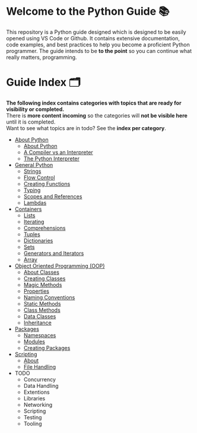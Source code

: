 # Welcome to the Python Guide 📚

This repository is a Python guide designed which is designed to be easily opened using VS Code or Github. It contains extensive documentation, code examples, and best practices to help you become a proficient Python programmer. 
The guide intends to be **to the point** so you can continue what really matters, programming.

# Guide Index 🗂️

**The following index contains categories with topics that are ready for visibility or completed.**  
There is **more content incoming** so the categories will **not be visible here** until it is completed.    
Want to see what topics are in todo? See the **index per category**.

- [About Python](guide/about/_index.md)
  - [About Python](guide/about/about_python.md)
  - [A Compiler vs an Interpreter](guide/about/compiler_vs_interpreter.md)
  - [The Python Interpreter](guide/about/python_interpreter.md)
- [General Python](guide/general/_index.md)
  - [Strings](guide/general/strings.md)
  - [Flow Control](guide/general/flow_control.md)
  - [Creating Functions](guide/general/creating_functions.md)
  - [Typing](guide/general/typing.md)
  - [Scopes and References](guide/general/scopes_and_references.md)
  - [Lambdas](guide/general/lambdas.md)
- [Containers](guide/containers/_index.md)
  - [Lists](guide/containers/lists.md)
  - [Iterating](guide/containers/iterating.md)
  - [Comprehensions](guide/containers/comprehensions.md)
  - [Tuples](guide/containers/tuples.md)
  - [Dictionaries](guide/containers/dictionaries.md)
  - [Sets](guide/containers/sets.md)
  - [Generators and Iterators](guide/containers/iterators_and_generators.md)
  - [Array](guide/containers/array.md)
- [Object Oriented Programming (OOP)](guide/oop/_index.md)
  - [About Classes](guide/oop/classes.md)
  - [Creating Classes](guide/oop/creating_classes.md)
  - [Magic Methods](guide/oop/magic_methods.md)
  - [Properties](guide/oop/properties.md)
  - [Naming Conventions](guide/oop/naming_conventions.md)
  - [Static Methods](guide/oop/static_methods.md)
  - [Class Methods](guide/oop/class_methods.md)
  - [Data Classes](guide/oop/dataclasses.md)
  - [Inheritance](guide/oop/inheritance.md)
- [Packages](guide/packages/_index.md)
  - [Namespaces](guide/packages/namespaces.md)
  - [Modules](guide/packages/modules.md)
  - [Creating Packages](guide/packages/packages.md)
- [Scripting](guide/scripting/_index.md)
  - [About](guide/scripting/about.md)
  - [File Handling](guide/scripting/file_handling.md)
- TODO
  - Concurrency
  - Data Handling
  - Extentions
  - Libraries
  - Networking
  - Scripting
  - Testing
  - Tooling
